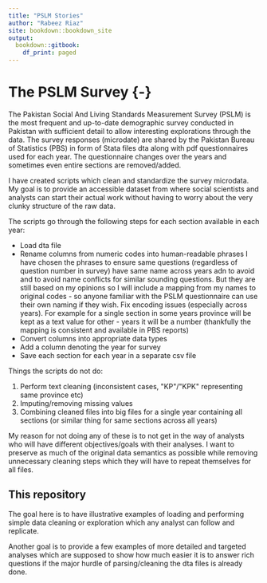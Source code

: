 ```yaml
--- 
title: "PSLM Stories"
author: "Rabeez Riaz"
site: bookdown::bookdown_site
output:
  bookdown::gitbook:
    df_print: paged
---
```




# The PSLM Survey {-}

The Pakistan Social And Living Standards Measurement Survey (PSLM) is the most frequent and up-to-date demographic survey conducted in Pakistan with sufficient detail to allow interesting explorations through the data. The survey responses (microdate) are shared by the Pakistan Bureau of Statistics (PBS) in form of Stata files dta along with pdf questionnaires used for each year. The questionnaire changes over the years and sometimes even entire sections are removed/added.

I have created scripts which clean and standardize the survey microdata. My goal is to provide an accessible dataset from where social scientists and analysts can start their actual work without having to worry about the very clunky structure of the raw data.

The scripts go through the following steps for each section available in each year:

- Load dta file
- Rename columns from numeric codes into human-readable phrases
I have chosen the phrases to ensure same questions (regardless of question number in survey) have same name across years adn to avoid and to avoid name conflicts for similar sounding questions. But they are still based on my opinions so I will include a mapping from my names to original codes - so anyone familiar with the PSLM questionnaire can use their own naming if they wish.
Fix encoding issues (especially across years). For example for a single section in some years province will be kept as a text value for other - years it will be a number (thankfully the mapping is consistent and available in PBS reports)
- Convert columns into appropriate data types
- Add a column denoting the year for survey
- Save each section for each year in a separate csv file

Things the scripts do not do:
1. Perform text cleaning (inconsistent cases, "KP"/"KPK" representing same province etc)
2. Imputing/removing missing values
3. Combining cleaned files into big files for a single year containing all sections (or similar thing for same sections across all years)

My reason for not doing any of these is to not get in the way of analysts who will have different objectives/goals with their analyses. I want to preserve as much of the original data semantics as possible while removing unnecessary cleaning steps which they will have to repeat themselves for all files.

## This repository

The goal here is to have illustrative examples of loading and performing simple data cleaning or exploration which any analyst can follow and replicate. 

Another goal is to provide a few examples of more detailed and targeted analyses which are supposed to show how much easier it is to answer rich questions if the major hurdle of parsing/cleaning the dta files is already done. 
